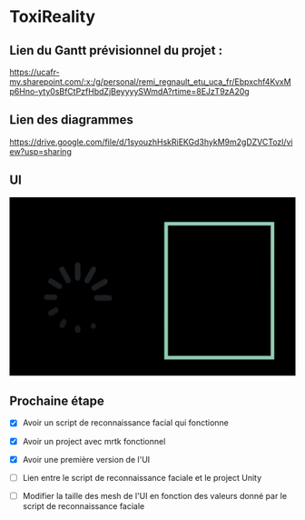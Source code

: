 # ToxiReality

## Lien du Gantt prévisionnel du projet :

https://ucafr-my.sharepoint.com/:x:/g/personal/remi_regnault_etu_uca_fr/Ebpxchf4KvxMp6Hno-yty0sBfCtPzfHbdZjBeyyyySWmdA?rtime=8EJzT9zA20g

## Lien des diagrammes
https://drive.google.com/file/d/1syouzhHskRiEKGd3hykM9m2gDZVCTozl/view?usp=sharing

## UI

![UI](./UI.png)

## Prochaine étape
- [x] Avoir un script de reconnaissance facial qui fonctionne  
- [x] Avoir un project avec mrtk fonctionnel  
- [x] Avoir une première version de l'UI  
- [ ] Lien entre le script de reconnaissance faciale et le project Unity  
- [ ] Modifier la taille des mesh de l'UI en fonction des valeurs donné par le script de reconnaissance faciale  

